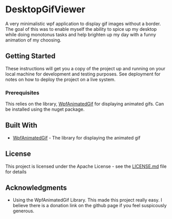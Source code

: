 # DesktopGifViewer

A very minimalistic wpf application to display gif images without a border. The goal of this was to enable myself the ability to spice up my desktop while doing monotonus tasks and help brighten up my day with a funny animation of my choosing.

## Getting Started

These instructions will get you a copy of the project up and running on your local machine for development and testing purposes. See deployment for notes on how to deploy the project on a live system.

### Prerequisites

This relies on the library, [WpfAnimatedGif](https://github.com/XamlAnimatedGif/WpfAnimatedGif) for displaying animated gifs. Can be installed using the nuget package.

## Built With

* [WpfAnimatedGif](https://github.com/XamlAnimatedGif/WpfAnimatedGif) - The library for displaying the animated gif

## License

This project is licensed under the Apache License - see the [LICENSE.md](LICENSE.md) file for details

## Acknowledgments

* Using the WpfAnimatedGif Library. This made this project really easy. I believe there is a donation link on the github page if you feel suspicously generous.